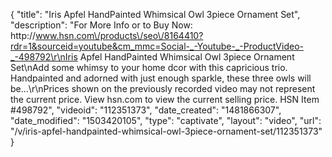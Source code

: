 {
    "title": "Iris Apfel HandPainted Whimsical Owl 3piece Ornament Set",
    "description": "For More Info or to Buy Now: http:\/\/www.hsn.com\/products\/seo\/8164410?rdr=1&sourceid=youtube&cm_mmc=Social-_-Youtube-_-ProductVideo-_-498792\r\nIris Apfel HandPainted Whimsical Owl 3piece Ornament Set\nAdd some whimsy to your home dcor with this capricious trio. Handpainted and adorned with just enough sparkle, these three owls will be...\r\nPrices shown on the previously recorded video may not represent the current price.  View hsn.com to view the current selling price. HSN Item #498792",
    "videoid": "112351373",
    "date_created": "1481866307",
    "date_modified": "1503420105",
    "type": "captivate",
    "layout": "video",
    "url": "\/v\/iris-apfel-handpainted-whimsical-owl-3piece-ornament-set\/112351373"
}